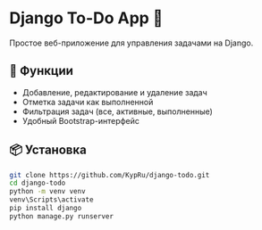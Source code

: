 # Django To-Do App 📝

Простое веб-приложение для управления задачами на Django.

## 🚀 Функции

- Добавление, редактирование и удаление задач
- Отметка задачи как выполненной
- Фильтрация задач (все, активные, выполненные)
- Удобный Bootstrap-интерфейс

## 📦 Установка

```bash
git clone https://github.com/KypRu/django-todo.git
cd django-todo
python -m venv venv
venv\Scripts\activate
pip install django
python manage.py runserver
